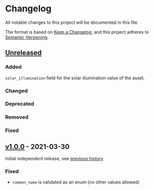 # Changelog
All notable changes to this project will be documented in this file.

The format is based on [Keep a Changelog](https://keepachangelog.com/en/1.0.0/),
and this project adheres to [Semantic Versioning](https://semver.org/spec/v2.0.0.html).

## [Unreleased]

### Added

`solar_illumination` field for the solar illumination value of the asset.

### Changed

### Deprecated

### Removed

### Fixed

## [v1.0.0] - 2021-03-30

Initial independent release, see [previous history](https://github.com/radiantearth/stac-spec/commits/v1.0.0-rc.2/extensions/eo)

### Fixed

- `common_name` is validated as an enum (no other values allowed)

[Unreleased]: <https://github.com/stac-extensions/eo/compare/v1.0.0...HEAD>
[v1.0.0]: <https://github.com/stac-extensions/eo/tree/v1.0.0>
